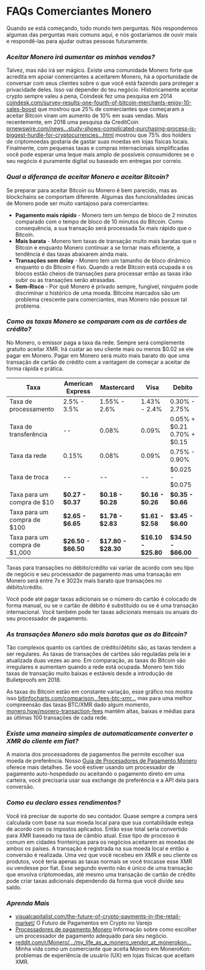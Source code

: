 # FAQs Comerciantes Monero

Quando se está começando, todo mundo tem perguntas. Nós respondemos algumas das perguntas mais comuns aqui, e nós gostariamos de ouvir mais e respondê-las para ajudar outras pessoas futuramente.

### _Aceitar Monero irá aumentar as minhas vendas?_

Talvez, mas não irá ser mágico. Existe uma comunidade Monero forte que acredita em apoiar comerciantes a aceitarem Monero, há a oportunidade de conversar com seus clientes sobre o que você está fazendo para proteger a privacidade deles. Isso vai depender do teu negócio. Historicamente aceitar crypto sempre valeu a pena, Coindesk fez uma pesquisa em 2014 [coindesk.com/survey-results-one-fourth-of-bitcoin-merchants-enjoy-10-sales-boost](https://www.coindesk.com/survey-results-one-fourth-of-bitcoin-merchants-enjoy-10-sales-boost) que mostrou que 25% de comerciantes que começaram a aceitar Bitcoin viram um aumento de 10% em suas vendas. Mais recentemente, em 2018 uma pesquisa da CreditCoin [prnewswire.com/news...study-shows-complicated-purchasing-process-is-biggest-hurdle-for-cryptocurrencies...html](https://www.prnewswire.com/news-releases/new-study-shows-complicated-purchasing-process-is-biggest-hurdle-for-cryptocurrencies-300674527.html) mostrou que 75% dos holders de criptomoedas gostaria de gastar suas moedas em lojas físicas locais. Finalmente, com pequenas taxas e compras internacionais simplificadas você pode esperar uma leque mais amplo de possíveis consumidores se o seu negócio é puramente digital ou baseado em entregas por correio.

### _Qual a diferança de aceitar Monero e aceitar Bitcoin?_

Se preparar para aceitar Bitcoin ou Monero é bem parecido, mas as blockchains se comportam diferente. Algumas das funcionalidades únicas de Monero pode ser muito vantajoso para comerciantes:

- **Pagamento mais rápido** - Monero tem um tempo de bloco de 2 minutos comparado com o tempo de bloco de 10 minutos do Bitcoin. Como consequência, a sua transação será processada 5x mais rápido que o Bitcoin.
- **Mais barata** - Monero tem taxas de transação muito mais baratas que o Bitcoin e enquanto Monero continuar a se tornar mais eficiente, a tendência é das taxas abaixarem ainda mais.
- **Transações sem delay** - Monero tem um tamanho de bloco dinâmico enquanto o do Bitcoin é fixo. Quando a rede Bitcoin está ocupada e os blocos estão cheios de transações para processar então as taxas irão subir ou as transações serão atrasadas.
- **Sem-Risco** - Por quê Monero é privado sempre, fungível, ninguém pode discriminar o histórico de uma moeda. Bitcoins marcados são um problema crescente para comerciantes, mas Monero não possue tal problema.

### _Como as taxas Monero se comparam com as de cartões de crédito?_

No Monero, o emissor paga a taxa da rede. Sempre será complemente gratuito aceitar XMR. Irá custar ao seu cliente mais ou menos $0.02 se ele pagar em Monero. Pagar em Monero será muito mais barato do que uma transação de cartão de crédito com a vantagem de começar a aceitar de forma rápida e prática.

| Taxa | American Express | Mastercard | Visa | Debito |
|--|--|--|--|--|
| Taxa de processamento | 2.5% - 3.5% | 1.55% - 2.6% | 1.43% - 2.4% | 0.30% - 2.75% |
| Taxa de transferência | -- | 0.08% | 0.09% | 0.05% + $0.21 0.70% + $0.15 |
| Taxa da rede | 0.15% | 0.08% | 0.09% | 0.75% - 0.90% |
| Taxa de troca | -- | -- | -- | $0.025 - $0.075 |
| Taxa para um compra de $10 | **$0.27 - $0.37** | **$0.18 - $0.28** | **$0.16 - $0.26** | **$0.35 - $0.66** |
| Taxa para um compra de $100 | **$2.65 - $6.65** | **$1.78 - $2.83** | **$1.61 - $2.58** | **$3.45 - $6.60** |
| Taxa para um compra de $1,000 | **$26.50 - $66.50** | **$17.80 - $28.30** | **$16.10 - $25.80** | **$34.50 - $66.00** |

Taxas para transações no débito/crédito vai variar de acordo com seu tipo de negócio e seu processador de pagamento mas uma transação em Monero será entre 7x e 3023x mais barato que transações no débito/crédito.

Você pode até pagar taxas adicionais se o número do cartão é colocado de forma manual, ou se o cartão de débito é substituído ou se é uma transação internacional. Você também pode ter taxas adicionais mensais ou anuais do seu processador de pagamento.

### _As transações Monero são mais baratas que as do Bitcoin?_

Tão complexos quanto os cartões de crédito/débito são, as taxas tendem a ser regulares. As taxas de transações de cartões são reguladas pela lei e atualizada duas vezes ao ano. Em comparação, as taxas do Bitcoin são irregulares e aumentam quando a rede está ocupada. Monero tem tido taxas de transação muito baixas e estáveis desde a introdução de Bulletproofs em 2018.

As taxas do Bitcoin estão em constante variação, esse gráfico nos mostra isso [bitinfocharts.com/comparison...fees-btc-xmr...](https://bitinfocharts.com/comparison/transactionfees-btc-xmr-sma7.html#1y) mas para uma melhor compreensão das taxas BTC/XMR dado algum momento, [monero.how/monero-transaction-fees](https://www.monero.how/monero-transaction-fees) mantêm altas, baixas e médias para as últimas 100 transações de cada rede.

### _Existe uma maneira simples de automaticamente converter o XMR do cliente em fiat?_

A maioria dos processadores de pagamentos lhe permite escolher sua moeda de preferência. Nosso [Guia de Procesadores de Pagamento Monero](https://www.monerooutreach.org/merchants/monero-payment-processor-guide.html) oferece mais detalhes. Se você estiver usando um processador de pagamento auto-hospedado ou aceitando o pagamento direto em uma carteira, você precisaria usar sua exchange de preferência e a API dela para conversão.

### _Como eu declaro esses rendimentos?_

Você irá precisar de suporte do seu contador. Quase sempre a compra será calculada com base na sua moeda local para que sua contabilidade esteja de acordo com os impostos aplicados. Então esse total seria convertido para XMR baseado na taxa de câmbio atual. Esse tipo de processo é comum em cidades fronteiriças para os negócios aceitarem as moedas de ambos os países. A transação é registrada na sua moeda local e então a conversão é realizada. Uma vez que você recebeu em XMR e seu cliente os produtos, você teria apenas as taxas normais se você trocasse esse XMR ou vendesse por fiat. Esse segundo evento não é único de uma transação que envolva criptomoedas, até mesmo uma transação de cartão de crédito pode criar taxas adicionais dependendo da forma que você divide seu saldo.

### _Aprenda Mais_

- [visualcapitalist.com/the-future-of-crypto-payments-in-the-retail-market/](https://www.visualcapitalist.com/the-future-of-crypto-payments-in-the-retail-market/)
O Futuro de Pagamentos em Crypto no Varejo
- [Processadores de pagamento Monero](https://www.monerooutreach.org/merchants/monero-payment-processor-guide.html)
Informação sobre como escolher um processador de pagamento adequado para seu negócio.
- [reddit.com/r/Monero/.../my_life_as_a_monero_vendor_at_monerokon...](https://www.reddit.com/r/Monero/comments/c5f02g/my_life_as_a_monero_vendor_at_monerokon_or_ux/)
Minha vida como um comerciante que aceita Monero em MoneroKon: problemas de experiência de usuário (UX) em lojas físicas que aceitam XMR.
